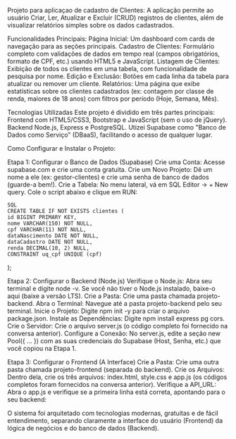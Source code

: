 Projeto para aplicaçao de cadastro de Clientes:
A aplicação permite ao usuário Criar, Ler, Atualizar e Excluir (CRUD) registros de clientes, além de visualizar relatórios simples sobre os dados cadastrados.

Funcionalidades Principais:
    Página Inicial: Um dashboard com cards de navegação para as seções principais.
    Cadastro de Clientes: Formulário completo com validações de dados em tempo real (campos obrigatórios, formato de CPF, etc.) usando HTML5 e JavaScript.
    Listagem de Clientes: Exibição de todos os clientes em uma tabela, com funcionalidade de pesquisa por nome.
    Edição e Exclusão: Botões em cada linha da tabela para atualizar ou remover um cliente.
    Relatórios: Uma página que exibe estatísticas sobre os clientes cadastrados (ex: contagem por classe de renda, maiores de 18 anos) com filtros por período (Hoje, Semana, Mês).

Tecnologias Utilizadas
Este projeto é dividido em três partes principais:
    Frontend com HTML5/CSS3, Bootstrap e JavaScript (sem o uso de jQuery).
    Backend Node.js, Express e PostgreSQL. Utizei Supabase como "Banco de Dados como Serviço" (DBaaS), facilitando o acesso de qualquer lugar.

Como Configurar e Instalar o Projeto:

  Etapa 1: Configurar o Banco de Dados (Supabase)
    Crie uma Conta: Acesse supabase.com e crie uma conta gratuita.
    Crie um Novo Projeto: Dê um nome a ele (ex: gestor-clientes) e crie uma senha de banco de dados (guarde-a bem!).
    Crie a Tabela: No menu lateral, vá em SQL Editor -> + New query. Cole o script abaixo e clique em RUN:

    SQL
    CREATE TABLE IF NOT EXISTS clientes (
    id BIGINT PRIMARY KEY,
    nome VARCHAR(150) NOT NULL,
    cpf VARCHAR(11) NOT NULL,
    dataNascimento DATE NOT NULL,
    dataCadastro DATE NOT NULL,
    renda DECIMAL(10, 2) NULL,
    CONSTRAINT uq_cpf UNIQUE (cpf)
);

  Etapa 2: Configurar o Backend (Node.js)
    Verifique o Node.js: Abra seu terminal e digite node -v. Se você não tiver o Node.js instalado, baixe-o aqui (baixe a versão LTS).
    Crie a Pasta: Crie uma pasta chamada projeto-backend.
    Abra o Terminal: Navegue até a pasta projeto-backend pelo seu terminal.
    Inicie o Projeto: Digite npm init -y para criar o arquivo package.json.
    Instale as Dependências: Digite npm install express pg cors.
    Crie o Servidor: Crie o arquivo server.js (o código completo foi fornecido na conversa anterior).
    Configure a Conexão: No server.js, edite a seção new Pool({ ... }) com as suas credenciais do Supabase (Host, Senha, etc.) que você copiou na Etapa 1.

  Etapa 3: Configurar o Frontend (A Interface)
    Crie a Pasta: Crie uma outra pasta chamada projeto-frontend (separada do backend).
    Crie os Arquivos: Dentro dela, crie os três arquivos: index.html, style.css e app.js (os códigos completos foram fornecidos na conversa anterior).
    Verifique a API_URL: Abra o app.js e verifique se a primeira linha está correta, apontando para o seu backend:

O sistema foi arquitetado com tecnologias modernas, gratuitas e de fácil entendimento, separando claramente a interface do usuário (Frontend) da lógica de negócios e do banco de dados (Backend).
